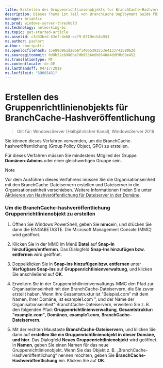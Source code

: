 ```yaml
---
title: Erstellen des Gruppenrichtlinienobjekts für BranchCache-Hashveröffentlichung
description: Dieses Thema ist Teil von BranchCache Deployment Guide für Windows Server 2016, die veranschaulicht, wie Sie BranchCache in verteilter und gehosteter Cachemodus zur Optimierung der WAN-bandbreitennutzung in Zweigstellen bereitstellen
manager: brianlic
ms.prod: windows-server-threshold
ms.technology: networking-bc
ms.topic: get-started-article
ms.assetid: c3d33bed-83ef-4eb8-acf9-0719ecb4a931
ms.author: pashort
author: shortpatti
ms.openlocfilehash: 15e89b961d20b6f14065392553e413374358062d
ms.sourcegitcommit: 0d0b32c8986ba7db9536e0b8648d4ddf9b03e452
ms.translationtype: MT
ms.contentlocale: de-DE
ms.lasthandoff: 04/17/2019
ms.locfileid: "59865431"
---
```

# <a name="create-the-branchcache-hash-publication-group-policy-object"></a>Erstellen des Gruppenrichtlinienobjekts für BranchCache-Hashveröffentlichung

>Gilt für: WindowsServer (Halbjährlicher Kanal), WindowsServer 2016

Sie können dieses Verfahren verwenden, um die BranchCache-hashveröffentlichung (Group Policy Object, GPO) zu erstellen.  
  
Für dieses Verfahren müssen Sie mindestens Mitglied der Gruppe **Domänen-Admins** oder einer gleichwertigen Gruppe sein.  
  
> [!NOTE]  
> Vor dem Ausführen dieses Verfahrens müssen Sie die Organisationseinheit mit den BranchCache-Dateiservern erstellen und Dateiserver in die Organisationseinheit verschieben. Weitere Informationen finden Sie unter [Aktivieren von Hashveröffentlichung für Dateiserver in der Domäne](../../branchcache/deploy/Enable-Hash-Publication-for-Domain-Member-File-Servers.md).  
  
### <a name="to-create-the-branchcache-hash-publication-group-policy-object"></a>Um die BranchCache-hashveröffentlichung Gruppenrichtlinienobjekt zu erstellen  
  
1.  Öffnen Sie Windows PowerShell, geben Sie **mmc**ein, und drücken Sie dann die EINGABETASTE. Die Microsoft Management Console (MMC) wird geöffnet.  
  
2.  Klicken Sie in der MMC im Menü **Datei** auf **Snap-In hinzufügen/entfernen**. Das Dialogfeld **Snap-Ins hinzufügen bzw. entfernen** wird geöffnet.  
  
3.  Doppelklicken Sie in **Snap-Ins hinzufügen bzw. entfernen** unter **Verfügbare Snap-Ins** auf **Gruppenrichtlinienverwaltung**, und klicken Sie anschließend auf **OK**.  
  
4.  Erweitern Sie in der Gruppenrichtlinienverwaltungs-MMC den Pfad zur Organisationseinheit mit den BranchCache-Dateiservern, die Sie zuvor erstellt haben. Wenn Ihre Gesamtstruktur ist "Beispiel.com" mit dem Namen, Ihrer Domäne, ist example1.com ", und der Name der Organisationseinheit" BranchCache-Dateiservern, erweitern Sie z. B. den folgenden Pfad: **Gruppenrichtlinienverwaltung**, **Gesamtstruktur: "example.com"**, **Domänen**, **example1.com**, **BranchCache-Dateiservern**.  
  
5.  Mit der rechten Maustaste **BranchCache-Dateiservern**, und klicken Sie dann auf **erstellen Sie ein Gruppenrichtlinienobjekt in dieser Domäne, und hier**. Das Dialogfeld **Neues Gruppenrichtlinienobjekt** wird geöffnet. In **Namen**, geben Sie einen Namen für das neue Gruppenrichtlinienobjekt. Wenn Sie das Objekt z. B. „BranchCache-Hashveröffentlichung“ nennen möchten, geben Sie **BranchCache-Hashveröffentlichung** ein. Klicken Sie auf **OK**.  
  


